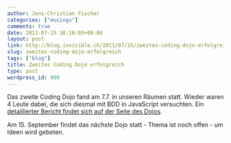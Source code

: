 ```yaml
---
author: Jens-Christian Fischer
categories: ["musings"]
comments: true
date: 2011-07-15 16:10:03+00:00
layout: post
link: http://blog.invisible.ch/2011/07/15/zweites-coding-dojo-erfolgreich/
slug: zweites-coding-dojo-erfolgreich
tags: ["blog"]
title: Zweites Coding Dojo erfolgreich
type: post
wordpress_id: 909
---
```


Das zweite Coding Dojo fand am 7.7. in unseren Räumen statt. Wieder waren 4 Leute dabei, die sich diesmal mit BDD in JavaScript versuchten. Ein [detaillierter Bericht findet sich auf der Seite des Dojos](http://www.zurichdojo.ch/2011/07/10/zcd-2/).

Am 15. September findet das nächste Dojo statt - Thema ist noch offen - um Ideen wird gebeten.
